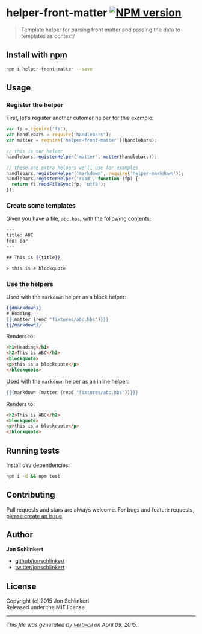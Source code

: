 # helper-front-matter [![NPM version](https://badge.fury.io/js/helper-front-matter.svg)](http://badge.fury.io/js/helper-front-matter)

> Template helper for parsing front matter and passing the data to templates as context/

## Install with [npm](npmjs.org)

```bash
npm i helper-front-matter --save
```

## Usage

### Register the helper

First, let's register another cutomer helper for this example:

```js
var fs = require('fs');
var handlebars = require('handlebars');
var matter = require('helper-front-matter')(handlebars);

// this is our helper
handlebars.registerHelper('matter', matter(handlebars));

// these are extra helpers we'll use for examples
handlebars.registerHelper('markdown', require('helper-markdown'));
handlebars.registerHelper('read', function (fp) {
  return fs.readFileSync(fp, 'utf8');
});
```

### Create some templates

Given you have a file, `abc.hbs`, with the following contents:

```handlebars
---
title: ABC
foo: bar
---

## This is {{title}}

> this is a blockquote
```

### Use the helpers

Used with the `markdown` helper as a block helper:

```handlebars
{{#markdown}}
# Heading
{{{matter (read "fixtures/abc.hbs")}}}
{{/markdown}}
```

Renders to:

```html
<h1>Heading</h1>
<h2>This is ABC</h2>
<blockquote>
<p>this is a blockquote</p>
</blockquote>
```

Used with the `markdown` helper as an inline helper:

```handlebars
{{{markdown (matter (read "fixtures/abc.hbs"))}}}
```

Renders to:

```html
<h2>This is ABC</h2>
<blockquote>
<p>this is a blockquote</p>
</blockquote>
```


## Running tests
Install dev dependencies:

```bash
npm i -d && npm test
```

## Contributing
Pull requests and stars are always welcome. For bugs and feature requests, [please create an issue](https://github.com/helpers/helper-front-matter/issues)

## Author

**Jon Schlinkert**

+ [github/jonschlinkert](https://github.com/jonschlinkert)
+ [twitter/jonschlinkert](http://twitter.com/jonschlinkert) 

## License
Copyright (c) 2015 Jon Schlinkert  
Released under the MIT license

***

_This file was generated by [verb-cli](https://github.com/assemble/verb-cli) on April 09, 2015._
